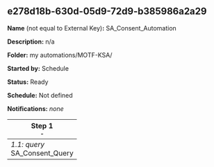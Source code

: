 ## e278d18b-630d-05d9-72d9-b385986a2a29

**Name** (not equal to External Key)**:** SA_Consent_Automation

**Description:** n/a

**Folder:** my automations/MOTF-KSA/

**Started by:** Schedule

**Status:** Ready

**Schedule:** Not defined

**Notifications:** _none_


| Step 1<br>_<small>-</small>_ |
| --- |
| _1.1: query_<br>SA_Consent_Query |
